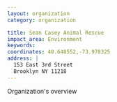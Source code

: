 ```yaml
---
layout: organization
category: organization

title: Sean Casey Animal Rescue
impact_area: Environment
keywords: 
coordinates: 40.648552,-73.978325
address: |
  153 East 3rd Street
  Brooklyn NY 11218
---
```

Organization's overview

